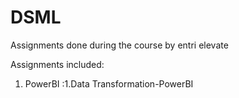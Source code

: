 # DSML
Assignments done during the course by entri elevate

Assignments included: 
  1. PowerBI :1.Data Transformation-PowerBI
